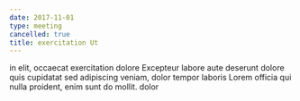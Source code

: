 ```yaml
---
date: 2017-11-01
type: meeting
cancelled: true
title: exercitation Ut
---
```

in elit, occaecat exercitation dolore Excepteur labore aute deserunt dolore quis cupidatat sed adipiscing veniam, dolor tempor laboris Lorem officia qui nulla proident, enim sunt do mollit. dolor